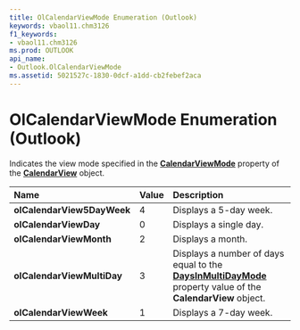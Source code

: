 ```yaml
---
title: OlCalendarViewMode Enumeration (Outlook)
keywords: vbaol11.chm3126
f1_keywords:
- vbaol11.chm3126
ms.prod: OUTLOOK
api_name:
- Outlook.OlCalendarViewMode
ms.assetid: 5021527c-1830-0dcf-a1dd-cb2febef2aca
---
```



# OlCalendarViewMode Enumeration (Outlook)

Indicates the view mode specified in the  **[CalendarViewMode](calendarview-calendarviewmode-property-outlook.md)** property of the **[CalendarView](calendarview-object-outlook.md)** object.



|**Name**|**Value**|**Description**|
|:-----|:-----|:-----|
| **olCalendarView5DayWeek**|4|Displays a 5-day week.|
| **olCalendarViewDay**|0|Displays a single day.|
| **olCalendarViewMonth**|2|Displays a month.|
| **olCalendarViewMultiDay**|3|Displays a number of days equal to the  **[DaysInMultiDayMode](calendarview-daysinmultidaymode-property-outlook.md)** property value of the **CalendarView** object.|
| **olCalendarViewWeek**|1|Displays a 7-day week.|

